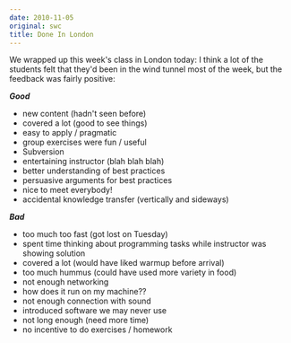 ```yaml
---
date: 2010-11-05
original: swc
title: Done In London
---
```

<p>We wrapped up this week's class in London today: I think a lot of the students felt that they'd been in the wind tunnel most of the week, but the feedback was fairly positive:</p>
<p><em><strong>Good</strong></em></p>
<ul>
<li>new content (hadn't seen before)</li>
<li>covered a lot (good to see things)</li>
<li>easy to apply / pragmatic</li>
<li>group exercises were fun / useful</li>
<li>Subversion</li>
<li>entertaining instructor (blah blah blah)</li>
<li>better understanding of best practices</li>
<li>persuasive arguments for best practices</li>
<li>nice to meet everybody!</li>
<li>accidental knowledge transfer (vertically and sideways)</li>
</ul>
<p><strong><em>Bad</em></strong></p>
<ul>
<li>too much too fast (got lost on Tuesday)</li>
<li>spent time thinking about programming tasks while instructor was showing solution</li>
<li>covered a lot (would have liked warmup before arrival)</li>
<li>too much hummus (could have used more variety in food)</li>
<li>not enough networking</li>
<li>how does it run on my machine??</li>
<li>not enough connection with sound</li>
<li>introduced software we may never use</li>
<li>not long enough (need more time)</li>
<li>no incentive to do exercises / homework</li>
</ul>
